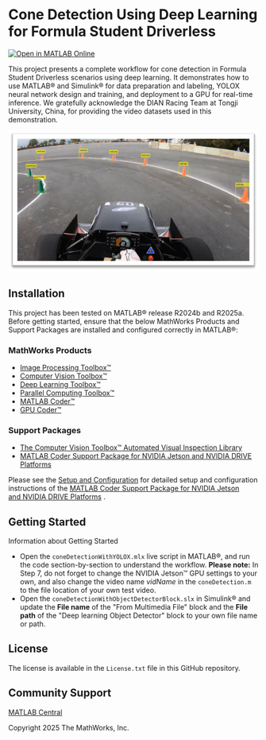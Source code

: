 # Cone Detection Using Deep Learning for Formula Student Driverless 
<!-- This is the "Title of the contribution" that was approved during the Community Contribution Review Process --> 

[![Open in MATLAB Online](https://www.mathworks.com/images/responsive/global/open-in-matlab-online.svg)](https://matlab.mathworks.com/open/github/v1?repo=matlab-deep-learning/Cone-Detection-Using-Deep-Learning-for-Formula-Student-Driverless)
<!-- Add the "File Exchange" icon to the README if this repo also appears on File Exchange via the "Connect to GitHub" feature --> 
<!-- Add the "Open in MATLAB Online" icon to the README to open a particular file on MATLAB Online --> 

This project presents a complete workflow for cone detection in Formula Student Driverless scenarios using deep learning. It demonstrates how to use MATLAB® and Simulink® for data preparation and labeling, YOLOX neural network design and training, and deployment to a GPU for real-time inference. We gratefully acknowledge the DIAN Racing Team at Tongji University, China, for providing the video datasets used in this demonstration. 

![ss](snapshot.png)

<!--- Please remember to delete all template related text that you are not using within your README.md ---> 

## Installation 
This project has been tested on MATLAB® release R2024b and R2025a. Before getting started, ensure that the below MathWorks Products and Support Packages are installed and configured correctly in MATLAB®: 
### MathWorks Products
* [Image Processing Toolbox™](https://www.mathworks.com/products/image-processing.html)
* [Computer Vision Toolbox™](https://www.mathworks.com/products/computer-vision.html)
* [Deep Learning Toolbox™](https://www.mathworks.com/products/deep-learning.html)
* [Parallel Computing Toolbox™](https://www.mathworks.com/products/parallel-computing.html)
* [MATLAB Coder™](https://www.mathworks.com/products/matlab-coder.html)
* [GPU Coder™](https://www.mathworks.com/products/gpu-coder.html)
### Support Packages
* [The Computer Vision Toolbox™ Automated Visual Inspection Library](https://www.mathworks.com/matlabcentral/fileexchange/116555-automated-visual-inspection-library-for-computer-vision-toolbox) 
* [MATLAB Coder Support Package for NVIDIA Jetson and NVIDIA DRIVE Platforms](https://www.mathworks.com/matlabcentral/fileexchange/68644-matlab-coder-support-package-for-nvidia-jetson-and-nvidia-drive-platforms) 

Please see the [Setup and Configuration](https://www.mathworks.com/help/coder/setup-and-configuration.html) for detailed setup and configuration instructions of the [MATLAB Coder Support Package for NVIDIA Jetson and NVIDIA DRIVE Platforms](https://www.mathworks.com/matlabcentral/fileexchange/68644-matlab-coder-support-package-for-nvidia-jetson-and-nvidia-drive-platforms) . 
<!--- Make sure you have a Installation.md document in the Documentation folder if you are to follow this formatting.  You can choose your own folder formatting if you prefer --->


## Getting Started 
Information about Getting Started
<!--- List or link to any relevent Documentation to help the user Get Started --->
* Open the `coneDetectionWithYOLOX.mlx` live script in MATLAB®, and run the code section-by-section to understand the workflow. **Please note:** In Step 7, do not forget to change the NVIDIA Jetson™ GPU settings to your own, and also change the video name *vidName* in the `coneDetection.m` to the file location of your own test video. 
* Open the `coneDetectionWithObjectDetectorBlock.slx` in Simulink® and update the **File name** of the "From Multimedia File" block and the **File path** of the "Deep learning Object Detector" block to your own file name or path.

## License
<!--- Make sure you have a License.txt within your Repo --->

The license is available in the `License.txt` file in this GitHub repository.

## Community Support
[MATLAB Central](https://www.mathworks.com/matlabcentral)

Copyright 2025 The MathWorks, Inc.

<!--- Do not forget to the add the SECURITY.md to this repo --->
<!--- Add Topics #Topics to your Repo such as #MATLAB  --->

<!--- This is my comment --->

<!-- Include any Trademarks if this is the first time mentioning trademarked products (For Example:  MATLAB&reg; Simulink&reg; Trademark&trade; Simulink Test&#8482;) --> 


